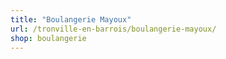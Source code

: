 ```yaml
---
title: "Boulangerie Mayoux"
url: /tronville-en-barrois/boulangerie-mayoux/
shop: boulangerie
---
```


